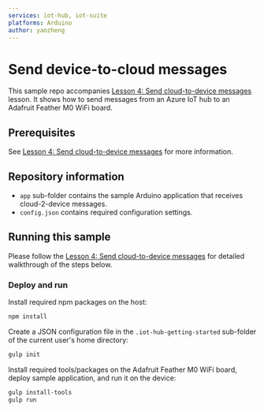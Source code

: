 ```yaml
---
services: iot-hub, iot-suite
platforms: Arduino
author: yaozheng
---
```


# Send device-to-cloud messages
This sample repo accompanies [Lesson 4: Send cloud-to-device messages]() lesson. It shows how to send messages from an Azure IoT hub to an Adafruit Feather M0 WiFi board.

## Prerequisites
See [Lesson 4: Send cloud-to-device messages]() for more information.

## Repository information
- `app` sub-folder contains the sample Arduino application that receives cloud-2-device messages.
- `config.json` contains required configuration settings.

## Running this sample
Please follow the [Lesson 4: Send cloud-to-device messages]() for detailed walkthrough of the steps below.

### Deploy and run

Install required npm packages on the host:

```bash
npm install
```

Create a JSON configuration file in the `.iot-hub-getting-started` sub-folder of the current user's home directory:
  
```bash
gulp init
```

Install required tools/packages on the Adafruit Feather M0 WiFi board, deploy sample application, and run it on the device:

```bash
gulp install-tools
gulp run
```

